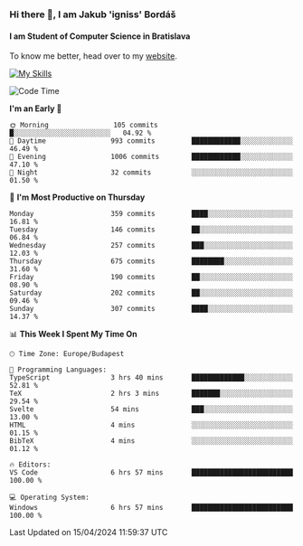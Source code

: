 ### Hi there 👋, I am Jakub 'igniss' Bordáš

#### I am Student of Computer Science in Bratislava
To know me better, head over to my [website](https://bordas.sk).

[![My Skills](https://skillicons.dev/icons?i=js,html,css,figma,svelte,java,kotlin,python,postgresql,typescript,nest,nodejs)](https://bordas.sk)


<!--START_SECTION:waka-->
![Code Time](http://img.shields.io/badge/Code%20Time-1%2C466%20hrs%2015%20mins-blue)

**I'm an Early 🐤** 

```text
🌞 Morning                105 commits         █░░░░░░░░░░░░░░░░░░░░░░░░   04.92 % 
🌆 Daytime                993 commits         ████████████░░░░░░░░░░░░░   46.49 % 
🌃 Evening                1006 commits        ████████████░░░░░░░░░░░░░   47.10 % 
🌙 Night                  32 commits          ░░░░░░░░░░░░░░░░░░░░░░░░░   01.50 % 
```
📅 **I'm Most Productive on Thursday** 

```text
Monday                   359 commits         ████░░░░░░░░░░░░░░░░░░░░░   16.81 % 
Tuesday                  146 commits         ██░░░░░░░░░░░░░░░░░░░░░░░   06.84 % 
Wednesday                257 commits         ███░░░░░░░░░░░░░░░░░░░░░░   12.03 % 
Thursday                 675 commits         ████████░░░░░░░░░░░░░░░░░   31.60 % 
Friday                   190 commits         ██░░░░░░░░░░░░░░░░░░░░░░░   08.90 % 
Saturday                 202 commits         ██░░░░░░░░░░░░░░░░░░░░░░░   09.46 % 
Sunday                   307 commits         ████░░░░░░░░░░░░░░░░░░░░░   14.37 % 
```


📊 **This Week I Spent My Time On** 

```text
🕑︎ Time Zone: Europe/Budapest

💬 Programming Languages: 
TypeScript               3 hrs 40 mins       █████████████░░░░░░░░░░░░   52.81 % 
TeX                      2 hrs 3 mins        ███████░░░░░░░░░░░░░░░░░░   29.54 % 
Svelte                   54 mins             ███░░░░░░░░░░░░░░░░░░░░░░   13.00 % 
HTML                     4 mins              ░░░░░░░░░░░░░░░░░░░░░░░░░   01.15 % 
BibTeX                   4 mins              ░░░░░░░░░░░░░░░░░░░░░░░░░   01.12 % 

🔥 Editors: 
VS Code                  6 hrs 57 mins       █████████████████████████   100.00 % 

💻 Operating System: 
Windows                  6 hrs 57 mins       █████████████████████████   100.00 % 
```


 Last Updated on 15/04/2024 11:59:37 UTC
<!--END_SECTION:waka-->
